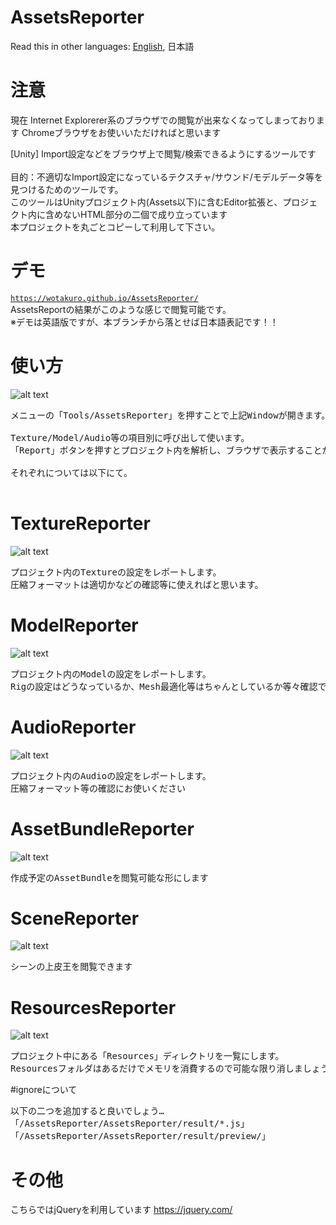 # AssetsReporter
Read this in other languages: [English](README.md), 日本語<br />

# 注意
現在 Internet Explorerer系のブラウザでの閲覧が出来なくなってしまっております
Chromeブラウザをお使いいただければと思います

[Unity] Import設定などをブラウザ上で閲覧/検索できるようにするツールです<br />
<br />
目的：不適切なImport設定になっているテクスチャ/サウンド/モデルデータ等を見つけるためのツールです。<br />
このツールはUnityプロジェクト内(Assets以下)に含むEditor拡張と、プロジェクト内に含めないHTML部分の二個で成り立っています<br />
本プロジェクトを丸ごとコピーして利用して下さい。

# デモ
[`https://wotakuro.github.io/AssetsReporter/`](https://wotakuro.github.io/AssetsReporter/)<br />
AssetsReportの結果がこのような感じで閲覧可能です。<br />
※デモは英語版ですが、本ブランチから落とせば日本語表記です！！


# 使い方
![alt text](doc/image/ja/reporterWindow.png)
<pre>
メニューの「Tools/AssetsReporter」を押すことで上記Windowが開きます。

Texture/Model/Audio等の項目別に呼び出して使います。
「Report」ボタンを押すとプロジェクト内を解析し、ブラウザで表示することが出来ます。

それぞれについては以下にて。

</pre>


# TextureReporter
![alt text](doc/image/ja/textureReporter.png)
<pre>
プロジェクト内のTextureの設定をレポートします。
圧縮フォーマットは適切かなどの確認等に使えればと思います。
</pre>

# ModelReporter
![alt text](doc/image/ja/modelReporter.png)
<pre>
プロジェクト内のModelの設定をレポートします。
Rigの設定はどうなっているか、Mesh最適化等はちゃんとしているか等々確認できます
</pre>

# AudioReporter
![alt text](doc/image/ja/audioReporter.png)
<pre>
プロジェクト内のAudioの設定をレポートします。
圧縮フォーマット等の確認にお使いください
</pre>

# AssetBundleReporter
![alt text](doc/image/ja/ResourcesReporter.png)
<pre>
作成予定のAssetBundleを閲覧可能な形にします
</pre>

# SceneReporter
![alt text](doc/image/ja/sceneReporter.png)
<pre>
シーンの上皮王を閲覧できます
</pre>


# ResourcesReporter
![alt text](doc/image/ja/ReporterAb.png)
<pre>
プロジェクト中にある「Resources」ディレクトリを一覧にします。
Resourcesフォルダはあるだけでメモリを消費するので可能な限り消しましょう。
</pre>

#ignoreについて
<pre>
以下の二つを追加すると良いでしょう…
「/AssetsReporter/AssetsReporter/result/*.js」
「/AssetsReporter/AssetsReporter/result/preview/」
</pre>



# その他
こちらではjQueryを利用しています
https://jquery.com/
